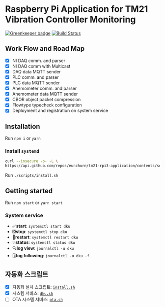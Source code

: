 # Raspberry Pi Application for TM21 Vibration Controller Monitoring

[![Greenkeeper badge](https://badges.greenkeeper.io/eunchurn/tm21-rpi3-application.svg)](https://greenkeeper.io/) [![Build Status](https://travis-ci.org/eunchurn/tm21-rpi3-application.svg?branch=master)](https://travis-ci.org/eunchurn/tm21-rpi3-application)

## Work Flow and Road Map

- [x] NI DAQ comm. and parser
- [x] NI DAQ comm with Multicast
- [x] DAQ data MQTT sender
- [x] PLC comm. and parser
- [x] PLC data MQTT sender
- [x] Anemometer comm. and parser
- [x] Anemometer data MQTT sender
- [x] CBOR object packet compression
- [x] Flowtype typecheck configuration
- [x] Deployment and registration on system service

## Installation

Run `npm i` or `yarn`

### Install `systemd`

```bash
curl --insecure -o- -L \
https://api.github.com/repos/eunchurn/tm21-rpi3-application/contents/scripts/install.sh | bash
```

Run `./scripts/install.sh`

## Getting started

Run `npm start` or `yarn start`

### System service

- ✅**start**: `systemctl start dku`
- ❎**stop**: `systemctl stop dku`
- 🔧**restart**: `systemctl restart dku`
- 💡**status**: `systemctl status dku`
- 🔍**log view**: `journalctl -u dku`
- 🗓**log following**: `journalctl -u dku -f`

## 자동화 스크립트

- [x] 자동화 설치 스크립트: [`install.sh`](scripts/install.sh)
- [x] 시스템 서비스: [`dku.sh`](scripts/dku.sh)
- [ ] OTA 시스템 서비스: [`ota.sh`](scripts/ota.sh)
